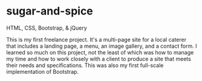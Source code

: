 # sugar-and-spice

HTML, CSS, Bootstrap, & jQuery

This is my first freelance project. It's a multi-page site for a local caterer that includes a landing page, a menu, an image gallery, and a contact form. I learned so much on this project, not the least of which was how to manage my time and how to work closely with a client to produce a site that meets their needs and specifications. This was also my first full-scale implementation of Bootstrap.
